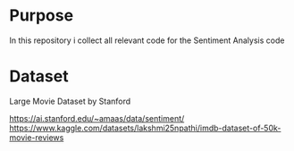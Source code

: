 # Purpose

In this repository i collect all relevant code for the Sentiment Analysis code

# Dataset

Large Movie Dataset by Stanford

https://ai.stanford.edu/~amaas/data/sentiment/
https://www.kaggle.com/datasets/lakshmi25npathi/imdb-dataset-of-50k-movie-reviews